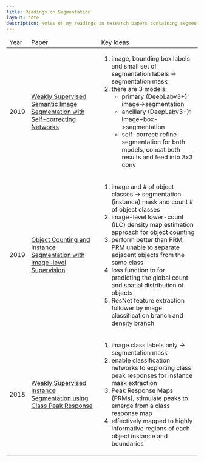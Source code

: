 ```yaml
---
title: Readings on Segmentation
layout: note
description: Notes on my readings in research papers containing segmentation
---
```


<table>
<thead><td>Year</td><td>Paper</td><td>Key Ideas</td></thead>
<tbody>

<tr>
  <td>2019</td>
  <td><a href="https://arxiv.org/abs/1811.07073">
    Weakly Supervised Semantic Image Segmentation with Self-correcting Networks
  </a></td>
  <td>
    <ol>
        <li>image, bounding box labels and small set of segmentation labels -> segmentation mask</li>
        <li>
            there are 3 models:
            <ul>
            <li>primary (DeepLabv3+): image->segmentation</li>
            <li>ancillary (DeepLabv3+): image+box->segmentation</li>
            <li>self-correct: refine segmentation for both models, concat both results and feed into 3x3 conv</li>
            </ul>
        </li>
    </ol>
  </td>
</tr>

<tr>
  <td>2019</td>
  <td><a href="http://openaccess.thecvf.com/content_CVPR_2019/html/Cholakkal_Object_Counting_and_Instance_Segmentation_With_Image-Level_Supervision_CVPR_2019_paper.html">
    Object Counting and Instance Segmentation with Image-level Supervision
  </a></td>
  <td>
    <ol>
        <li>image and # of object classes -> segmentation (instance) mask and count # of object classes</li>
        <li>image-level lower-count (ILC) density map estimation approach for object counting</li>
        <li>perform better than PRM, PRM unable to separate adjacent objects from the same class</li>
        <li>loss function to for predicting the global count and spatial distribution of objects</li>
        <li>ResNet feature extraction follower by image classification branch and density branch</li>
    </ol>
  </td>
</tr>

<tr>
  <td>2018</td>
  <td><a href="http://openaccess.thecvf.com/content_cvpr_2018/html/Zhou_Weakly_Supervised_Instance_CVPR_2018_paper.html">
    Weakly Supervised Instance Segmentation using Class Peak Response
  </a></td>
  <td>
    <ol>
      <li>image class labels only -> segmentation mask</li>
      <li>enable classification networks to exploiting class peak responses for instance mask extraction</li>
      <li>Peak Response Maps (PRMs), stimulate peaks to emerge from a class response map</li>
      <li>effectively mapped to highly informative regions of each object instance and boundaries</li>
    </ol>
  </td>
</tr>

</tbody>
</table>
